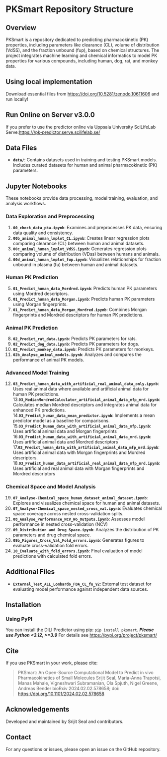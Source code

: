 # PKSmart Repository Structure

## Overview
PKSmart is a repository dedicated to predicting pharmacokinetic (PK) properties, including parameters like clearance (CL), volume of distribution (VdSS), and the fraction unbound (fup), based on chemical structures. The project integrates machine learning and chemical informatics to model PK properties for various compounds, including human, dog, rat, and monkey data.

## Using local implementation
Download essential files from https://doi.org/10.5281/zenodo.10611606 and run locally!

## Run Online on Server v3.0.0 
If you prefer to use the predictor online via Uppsala University SciLifeLab Serve:[https:///pk-predictor.serve.scilifelab.se/](https://pk-predictor.serve.scilifelab.se/)

## Data Files
- **`data/`**: Contains datasets used in training and testing PKSmart models. Includes curated datasets for human and animal pharmacokinetic (PK) parameters.

## Jupyter Notebooks
These notebooks provide data processing, model training, evaluation, and analysis workflows.

### Data Exploration and Preprocessing
1. **`00_check_data_pka.ipynb`**: Examines and preprocesses PK data, ensuring data quality and consistency.
2. **`00b_animal_human_lmplot_CL.ipynb`**: Creates linear regression plots comparing clearance (CL) between human and animal datasets.
3. **`00c_animal_human_lmplot_VdSS.ipynb`**: Generates regression plots comparing volume of distribution (VDss) between humans and animals.
4. **`00d_animal_human_lmplot_fup.ipynb`**: Visualizes relationships for fraction unbound in plasma (fu) between human and animal datasets.

### Human PK Prediction
5. **`01_Predict_human_data_Mordred.ipynb`**: Predicts human PK parameters using Mordred descriptors.
6. **`01_Predict_human_data_Morgan.ipynb`**: Predicts human PK parameters using Morgan fingerprints.
7. **`01_Predict_human_data_Morgan_Mordred.ipynb`**: Combines Morgan fingerprints and Mordred descriptors for human PK predictions.

### Animal PK Prediction
8. **`02_Predict_rat_data.ipynb`**: Predicts PK parameters for rats.
9. **`02_Predict_dog_data.ipynb`**: Predicts PK parameters for dogs.
10. **`02_Predict_monkey_data.ipynb`**: Predicts PK parameters for monkeys.
11. **`02b_Analyse_animal_models.ipynb`**: Analyzes and compares the performance of animal PK models.

### Advanced Model Training
12. **`03_Predict_human_data_with_artificial_real_animal_data_only.ipynb`**: Uses real animal data where available and artificial animal data for human PK predictions.
13.**`03_MedianMordredCalculator_artificial_animal_data_mfp_mrd.ipynb`**: Calculates median Mordred descriptors and integrates animal data for enhanced PK predictions.
14.**`03_Predict_human_data_mean_predictor.ipynb`**: Implements a mean predictor model as a baseline for comparisons.
15.**`03_Predict_human_data_with_artificial_animal_data_mfp.ipynb`**: Uses artificial animal data and Morgan fingerprints
16.**`03_Predict_human_data_with_artificial_animal_data_mrd.ipynb`**: Uses artificial animal data and Mordred descriptors
17.**`03_Predict_human_data_with_artificial_animal_data_mfp_mrd.ipynb`**: Uses artificial animal data with Morgan fingerprints and Mordred descriptors.
18.**`03_Predict_human_data_artificial_real_animal_data_mfp_mrd.ipynb`**: Uses artificial and real animal data with Morgan fingerprints and Mordred descriptors



### Chemical Space and Model Analysis
19. **`07_Analyse-Chemical_space_human_dataset_animal_dataset.ipynb`**: Explores and visualizes chemical space for human and animal datasets.
20. **`07_Analyse-Chemical_space_nested_cross_val.ipynb`**: Evaluates chemical space coverage across nested cross-validation splits.
21. **`08_Analyse_Performance_NCV_Wo_Outputs.ipynb`**: Assesses model performance in nested cross-validation (NCV)
22. **`09_Distribution and Drug Space.ipynb`**: Analyzes the distribution of PK parameters and drug chemical space.
23. **`09b_Figures_Cross_Val_Fold_errors.ipynb`**: Generates figures to evaluate cross-validation fold errors.
24. **`10_Evaluate_with_fold_errors.ipynb`**: Final evaluation of model predictions with calculated fold errors.

## Additional Files
- **`External_Test_ALL_Lombardo_FDA_CL_fu_V2`**: External test dataset for evaluating model performance against independent data sources.

## Installation

### Using PyPI 
You can install the DILI Predictor using pip: `pip install pksmart`. ***Please use Python <3.12, >=3.9*** 
For details see https://pypi.org/project/pksmart/

## Cite

If you use PKSmart in your work, please cite:

> PKSmart: An Open-Source Computational Model to Predict in vivo Pharmacokinetics of Small Molecules
> Srijit Seal, Maria-Anna Trapotsi, Manas Mahale, Vigneshwari Subramanian, Ola Spjuth, Nigel Greene, Andreas Bender
> bioRxiv 2024.02.02.578658; doi: https://doi.org/10.1101/2024.02.02.578658


## Acknowledgements
Developed and maintained by Srijit Seal and contributors.

## Contact
For any questions or issues, please open an issue on the GitHub repository.
